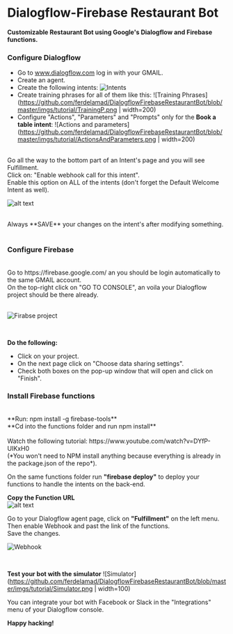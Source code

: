 # Dialogflow-Firebase Restaurant Bot

**Customizable Restaurant Bot using Google's Dialogflow and Firebase functions.**

### Configure Dialogflow <br />

- Go to www.dialogflow.com log in with your GMAIL.
- Create an agent.
- Create the following intents:
  ![Intents](https://github.com/ferdelamad/DialogflowFirebaseRestaurantBot/blob/master/imgs/tutorial/Intents.png?s=200)
- Create training phrases for all of them like this:
  ![Training Phrases](https://github.com/ferdelamad/DialogflowFirebaseRestaurantBot/blob/master/imgs/tutorial/TrainingP.png | width=200)
- Configure "Actions", "Parameters" and "Prompts" only for the **Book a table intent**:
  ![Actions and parameters](https://github.com/ferdelamad/DialogflowFirebaseRestaurantBot/blob/master/imgs/tutorial/ActionsAndParameters.png | width=200)

<br />
Go all the way to the bottom part of an Intent's page and you will see Fulfillment.<br />
Click on: "Enable webhook call for this intent".<br />
Enable this option on ALL of the intents (don't forget the Default Welcome Intent as well).
<br />

![alt text](https://github.com/ferdelamad/DialogflowFirebaseRestaurantBot/blob/master/imgs/tutorial/Fulfillment.png)

<br />
Always **SAVE** your changes on the intent's after modifying something.<br />
<br />

### Configure Firebase <br />
<br />
Go to https://firebase.google.com/ an you should be login automatically to the same GMAIL account.<br />
On the top-right click on "GO TO CONSOLE", an voila your Dialogflow project should be there already.<br />
<br />

![Firabse project](https://github.com/ferdelamad/DialogflowFirebaseRestaurantBot/blob/master/imgs/tutorial/Firebase_project.png)

<br />

**Do the following:**

- Click on your project.
- On the next page click on "Choose data sharing settings".
- Check both boxes on the pop-up window that will open and click on "Finish".
  <br />
  
### Install Firebase functions <br />
<br />
**Run: npm install -g firebase-tools**<br />
**Cd into the functions folder and run npm install**<br />
<br />
Watch the following tutorial: https://www.youtube.com/watch?v=DYfP-UIKxH0<br />
(*You won't need to NPM install anything because everything is already in the package.json of the repo*). <br />

On the same functions folder run **"firebase deploy"** to deploy your functions to handle the intents on the back-end.<br />

**Copy the Function URL**<br />
![alt text](https://github.com/ferdelamad/DialogflowFirebaseRestaurantBot/blob/master/imgs/tutorial/FunctionURL.png)

Go to your Dialogflow agent page, click on **"Fulfillment"** on the left menu.<br />
Then enable Webhook and past the link of the functions.<br />
Save the changes.
<br />

![Webhook](https://github.com/ferdelamad/DialogflowFirebaseRestaurantBot/blob/master/imgs/tutorial/Webhook.png)

<br />

**Test your bot with the simulator**
![Simulator](https://github.com/ferdelamad/DialogflowFirebaseRestaurantBot/blob/master/imgs/tutorial/Simulator.png | width=100)

You can integrate your bot with Facebook or Slack in the "Integrations" menu of your Dialogflow console.

**Happy hacking!**
